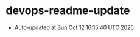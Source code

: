 # devops-readme-update
<!--START_SECTION:activity-->
- Auto-updated at Sun Oct 12 16:15:40 UTC 2025
<!--END_SECTION:activity-->
